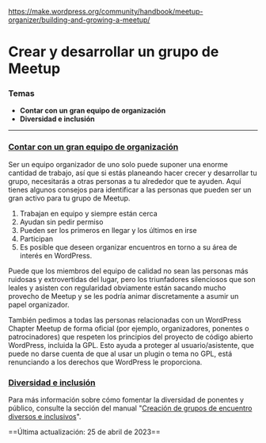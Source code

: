 https://make.wordpress.org/community/handbook/meetup-organizer/building-and-growing-a-meetup/

# Crear y desarrollar un grupo de Meetup

### Temas
- **Contar con un gran equipo de organización**
- **Diversidad e inclusión**

---

### [Contar con un gran equipo de organización](https://make.wordpress.org/community/handbook/meetup-organizer/building-and-growing-a-meetup/#having-a-great-organizing-team)

Ser un equipo organizador de uno solo puede suponer una enorme cantidad de trabajo, así que si estás planeando hacer crecer y desarrollar tu grupo, necesitarás a otras personas a tu alrededor que te ayuden. Aquí tienes algunos consejos para identificar a las personas que pueden ser un gran activo para tu grupo de Meetup.

1. Trabajan en equipo y siempre están cerca
2. Ayudan sin pedir permiso
3. Pueden ser los primeros en llegar y los últimos en irse
4. Participan
5. Es posible que deseen organizar encuentros en torno a su área de interés en WordPress.

Puede que los miembros del equipo de calidad no sean las personas más ruidosas y extrovertidas del lugar, pero los triunfadores silenciosos que son leales y asisten con regularidad obviamente están sacando mucho provecho de Meetup y se les podría animar discretamente a asumir un papel organizador.

También pedimos a todas las personas relacionadas con un WordPress Chapter Meetup de forma oficial (por ejemplo, organizadores, ponentes o patrocinadores) que respeten los principios del proyecto de código abierto WordPress, incluida la GPL. Esto ayuda a proteger al usuario/asistente, que puede no darse cuenta de que al usar un plugin o tema no GPL, está renunciando a los derechos que WordPress le proporciona.

### [Diversidad e inclusión](https://make.wordpress.org/community/handbook/meetup-organizer/building-and-growing-a-meetup/#diversity-and-inclusion)

Para más información sobre cómo fomentar la diversidad de ponentes y público, consulte la sección del manual "[Creación de grupos de encuentro diversos e inclusivos](https://make.wordpress.org/community/handbook/meetup-organizer/building-and-growing-a-meetup/creating-diverse-and-inclusive-meetups/)".

==Última actualización: 25 de abril de 2023==